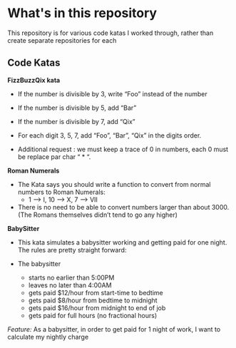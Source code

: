 # What's in this repository

This repository is for various code katas I worked through, rather than create separate repositories for each


## Code Katas

**FizzBuzzQix kata**

*	If the number is divisible by 3, write “Foo” instead of the number
*	If the number is divisible by 5, add “Bar”
*	If the number is divisible by 7, add “Qix”
*	For each digit 3, 5, 7, add “Foo”, “Bar”, “Qix” in the digits order.

*	Additional request : we must keep a trace of 0 in numbers, each 0 must be replace par char “ * “.


**Roman Numerals**

*	The Kata says you should write a function to convert from normal numbers to Roman Numerals: 
	*	1 --> I, 10 --> X, 7 --> VII
*	There is no need to be able to convert numbers larger than about 3000. (The Romans themselves didn’t tend to go any higher)


**BabySitter**

*	This kata simulates a babysitter working and getting paid for one night.  The rules are pretty straight forward:

*	The babysitter 
	*	starts no earlier than 5:00PM
	*	leaves no later than 4:00AM
	*	gets paid $12/hour from start-time to bedtime
	*	gets paid $8/hour from bedtime to midnight
	*	gets paid $16/hour from midnight to end of job
	*	gets paid for full hours (no fractional hours)

*Feature:*
As a babysitter, in order to get paid for 1 night of work, 
I want to calculate my nightly charge